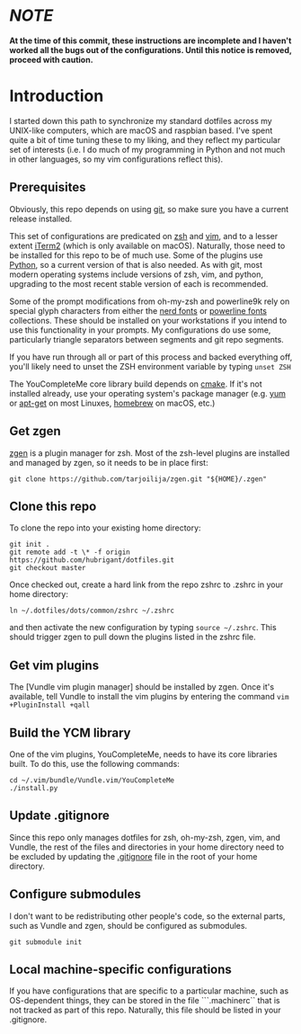 # ***NOTE***
__At the time of this commit, these instructions are incomplete and I haven't worked all the bugs out of the configurations. Until this notice is removed, proceed with caution.__

# Introduction
I started down this path to synchronize my standard dotfiles across my UNIX-like computers, which are macOS and raspbian based. I've spent quite a bit of time tuning these to my liking, and they reflect my particular set of interests (i.e. I do much of my programming in Python and not much in other languages, so my vim configurations reflect this).

## Prerequisites
Obviously, this repo depends on using [git](https://git-scm.com/), so make sure you have a current release installed.

This set of configurations are predicated on [zsh](https://www.zsh.org/) and [vim](https://www.vim.org/), and to a lesser extent [iTerm2](https://iterm2.com/) (which is only available on macOS). Naturally, those need to be installed for this repo to be of much use. Some of the plugins use [Python](https://www.python.org/), so a current version of that is also needed. As with git, most modern operating systems include versions of zsh, vim, and python, upgrading to the most recent stable version of each is recommended.

Some of the prompt modifications from oh-my-zsh and powerline9k rely on special glyph characters from either the [nerd fonts](https://nerdfonts.com/) or [powerline fonts](https://github.com/powerline/fonts) collections. These should be installed on your workstations if you intend to use this functionality in your prompts. My configurations do use some, particularly triangle separators between segments and git repo segments.

If you have run through all or part of this process and backed everything off, you'll likely need to unset the ZSH environment variable by typing ```unset ZSH```

The YouCompleteMe core library build depends on [cmake](https://cmake.org/). If it's not installed already, use your operating system's package manager (e.g. [yum](http://yum.baseurl.org/) or [apt-get](https://wiki.debian.org/Apt) on most Linuxes, [homebrew](https://brew.sh/) on macOS, etc.)

## Get zgen
[zgen](https://github.com/tarjoilija/zgen) is a plugin manager for zsh. Most of the zsh-level plugins are installed and managed by zgen, so it needs to be in place first:

```
git clone https://github.com/tarjoilija/zgen.git "${HOME}/.zgen"
```

## Clone this repo
To clone the repo into your existing home directory:

```
git init .
git remote add -t \* -f origin https://github.com/hubrigant/dotfiles.git
git checkout master
```

Once checked out, create a hard link from the repo zshrc to .zshrc in your home directory:

```
ln ~/.dotfiles/dots/common/zshrc ~/.zshrc
```

and then activate the new configuration by typing ```source ~/.zshrc```. This should trigger zgen to pull down the plugins listed in the zshrc file.


## Get vim plugins
The [Vundle vim plugin manager] should be installed by zgen. Once it's available, tell Vundle to install the vim plugins by entering the command ```vim +PluginInstall +qall```

## Build the YCM library
One of the vim plugins, YouCompleteMe, needs to have its core libraries built. To do this, use the following commands:

```
cd ~/.vim/bundle/Vundle.vim/YouCompleteMe
./install.py
```
## Update .gitignore
Since this repo only manages dotfiles for zsh, oh-my-zsh, zgen, vim, and Vundle, the rest of the files and directories in your home directory need to be excluded by updating the [.gitignore](https://git-scm.com/docs/gitignore) file in the root of your home directory.

## Configure submodules
I don't want to be redistributing other people's code, so the external parts, such as Vundle and zgen, should be configured as submodules.

```
git submodule init
```

## Local machine-specific configurations
If you have configurations that are specific to a particular machine, such as OS-dependent things, they can be stored in the file ```.machinerc`` that is not tracked as part of this repo. Naturally, this file should be listed in your .gitignore.

